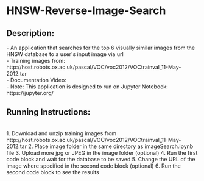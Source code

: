 # HNSW-Reverse-Image-Search
<h2>Description:</h2>
- An application that searches for the top 6 visually similar images from the HNSW database to a user's input image via url <br/>
- Training images from: http://host.robots.ox.ac.uk/pascal/VOC/voc2012/VOCtrainval_11-May-2012.tar <br/>
- Documentation Video: <br/>
- Note: This application is designed to run on Jupyter Notebook: https://jupyter.org/<br/>
<h2>Running Instructions:</h2><br/>
1. Download and unzip training images from http://host.robots.ox.ac.uk/pascal/VOC/voc2012/VOCtrainval_11-May-2012.tar 
2. Place image folder in the same directory as imageSearch.ipynb file 
3. Upload more jpg or JPEG in the image folder (optional)
4. Run the first code block and wait for the database to be saved 
5. Change the URL of the image where specified in the second code block (optional)
6. Run the second code block to see the results
